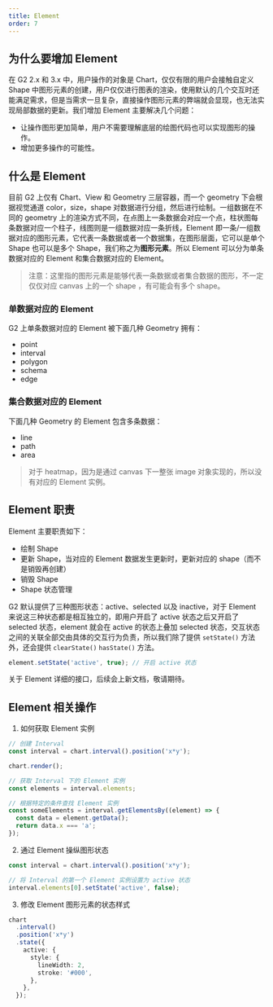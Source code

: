 ```yaml
---
title: Element
order: 7
---
```


## 为什么要增加 Element

在 G2 2.x 和 3.x 中，用户操作的对象是 Chart，仅仅有限的用户会接触自定义 Shape 中图形元素的创建，用户仅仅进行图表的渲染，使用默认的几个交互时还能满足需求，但是当需求一旦复杂，直接操作图形元素的弊端就会显现，也无法实现局部数据的更新。我们增加 Element 主要解决几个问题：

- 让操作图形更加简单，用户不需要理解底层的绘图代码也可以实现图形的操作。
- 增加更多操作的可能性。

## 什么是 Element

目前 G2 上仅有 Chart、View 和 Geometry 三层容器，而一个 geometry 下会根据视觉通道 color，size，shape 对数据进行分组，然后进行绘制。一组数据在不同的 geometry 上的渲染方式不同，在点图上一条数据会对应一个点，柱状图每条数据对应一个柱子，线图则是一组数据对应一条折线，Element 即一条/一组数据对应的图形元素，它代表一条数据或者一个数据集，在图形层面，它可以是单个 Shape 也可以是多个 Shape，我们称之为**图形元素**。所以 Element 可以分为单条数据对应的 Element 和集合数据对应的 Element。

> 注意：这里指的图形元素是能够代表一条数据或者集合数据的图形，不一定仅仅对应 canvas 上的一个 shape ，有可能会有多个 shape。

### 单数据对应的 Element

G2 上单条数据对应的 Element 被下面几种 Geometry 拥有：

- point
- interval
- polygon
- schema
- edge

####

### 集合数据对应的 Element

下面几种 Geometry 的 Element 包含多条数据：

- line
- path
- area

> 对于 heatmap，因为是通过 canvas 下一整张 image 对象实现的，所以没有对应的 Element 实例。

## Element 职责

Element 主要职责如下：

- 绘制 Shape
- 更新 Shape，当对应的 Element 数据发生更新时，更新对应的 shape（而不是销毁再创建）
- 销毁 Shape
- Shape 状态管理

G2 默认提供了三种图形状态：active、selected 以及 inactive，对于 Element 来说这三种状态都是相互独立的，即用户开启了 active 状态之后又开启了 selected 状态，element 就会在 active 的状态上叠加 selected 状态，交互状态之间的关联全部交由具体的交互行为负责，所以我们除了提供 `setState()` 方法外，还会提供 `clearState()` `hasState()` 方法。

```typescript
element.setState('active', true); // 开启 active 状态
```

关于 Element 详细的接口，后续会上新文档，敬请期待。

## Element 相关操作

1. 如何获取 Element 实例

```typescript
// 创建 Interval
const interval = chart.interval().position('x*y');

chart.render();

// 获取 Interval 下的 Element 实例
const elements = interval.elements;

// 根据特定的条件查找 Element 实例
const someElements = interval.getElementsBy((element) => {
  const data = element.getData();
  return data.x === 'a';
});
```

2. 通过 Element 操纵图形状态

```typescript
const interval = chart.interval().position('x*y');

// 将 Interval 的第一个 Element 实例设置为 active 状态
interval.elements[0].setState('active', false);
```

3. 修改 Element 图形元素的状态样式

```typescript
chart
  .interval()
  .position('x*y')
  .state({
    active: {
      style: {
        lineWidth: 2,
        stroke: '#000',
      },
    },
  });
```
